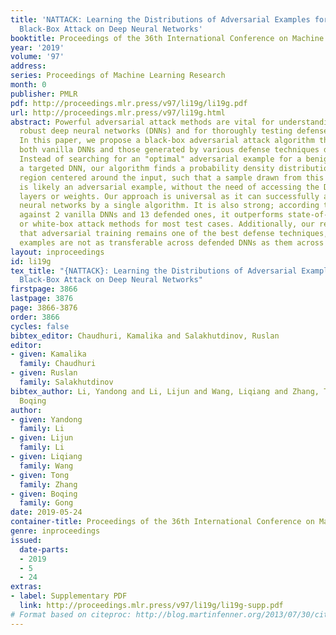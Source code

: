```yaml
---
title: 'NATTACK: Learning the Distributions of Adversarial Examples for an Improved
  Black-Box Attack on Deep Neural Networks'
booktitle: Proceedings of the 36th International Conference on Machine Learning
year: '2019'
volume: '97'
address: 
series: Proceedings of Machine Learning Research
month: 0
publisher: PMLR
pdf: http://proceedings.mlr.press/v97/li19g/li19g.pdf
url: http://proceedings.mlr.press/v97/li19g.html
abstract: Powerful adversarial attack methods are vital for understanding how to construct
  robust deep neural networks (DNNs) and for thoroughly testing defense techniques.
  In this paper, we propose a black-box adversarial attack algorithm that can defeat
  both vanilla DNNs and those generated by various defense techniques developed recently.
  Instead of searching for an "optimal" adversarial example for a benign input to
  a targeted DNN, our algorithm finds a probability density distribution over a small
  region centered around the input, such that a sample drawn from this distribution
  is likely an adversarial example, without the need of accessing the DNN’s internal
  layers or weights. Our approach is universal as it can successfully attack different
  neural networks by a single algorithm. It is also strong; according to the testing
  against 2 vanilla DNNs and 13 defended ones, it outperforms state-of-the-art black-box
  or white-box attack methods for most test cases. Additionally, our results reveal
  that adversarial training remains one of the best defense techniques, and the adversarial
  examples are not as transferable across defended DNNs as them across vanilla DNNs.
layout: inproceedings
id: li19g
tex_title: "{NATTACK}: Learning the Distributions of Adversarial Examples for an Improved
  Black-Box Attack on Deep Neural Networks"
firstpage: 3866
lastpage: 3876
page: 3866-3876
order: 3866
cycles: false
bibtex_editor: Chaudhuri, Kamalika and Salakhutdinov, Ruslan
editor:
- given: Kamalika
  family: Chaudhuri
- given: Ruslan
  family: Salakhutdinov
bibtex_author: Li, Yandong and Li, Lijun and Wang, Liqiang and Zhang, Tong and Gong,
  Boqing
author:
- given: Yandong
  family: Li
- given: Lijun
  family: Li
- given: Liqiang
  family: Wang
- given: Tong
  family: Zhang
- given: Boqing
  family: Gong
date: 2019-05-24
container-title: Proceedings of the 36th International Conference on Machine Learning
genre: inproceedings
issued:
  date-parts:
  - 2019
  - 5
  - 24
extras:
- label: Supplementary PDF
  link: http://proceedings.mlr.press/v97/li19g/li19g-supp.pdf
# Format based on citeproc: http://blog.martinfenner.org/2013/07/30/citeproc-yaml-for-bibliographies/
---
```

